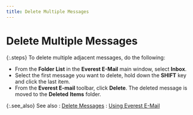 ```yaml
---
title: Delete Multiple Messages
---
```


# Delete Multiple Messages


{:.steps}
To delete multiple adjacent messages, do  the following:

- From the **Folder List** in the **Everest 
 E-Mail** main window, select **Inbox**.
- Select the  first message you want to delete, hold down the **SHIFT**  key and click the last item.
- From the **Everest E-mail** toolbar, click **Delete**. The deleted message is moved  to the **Deleted** **Items**  folder.



{:.see_also}
See also
: [Delete Messages]({{site.eml_baseurl}}/use-everest-e-mail/deleting_messages.html)
: [Using Everest  E-Mail]({{site.eml_baseurl}}/use-everest-e-mail/using_everest_e_mail.html)
